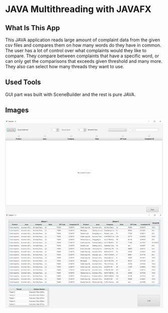# JAVA Multithreading with JAVAFX

## What Is This App
This JAVA application reads large amount of complaint data from the given csv files 
and compares them on how many words do they have in common. The user has a lot of 
control over what complaints would they like to compare. They compare between
complaints that have a specific word, or can only get the comparisons that exceeds
given threshold and many more. They also can select how many threads they want to 
use.

## Used Tools
GUI part was built with SceneBuilder and the rest is pure JAVA.

## Images
<img src="./1.png" height="300" alt="First Screen" style="float: left; margin-right: 10px" id="first-screen"/>


<img src="./2.png" height="300" alt="Second Screen" style="float: left; margin-right: 10px; margin-bottom: 30px; margin-left: auto;" id="second-screen" />
